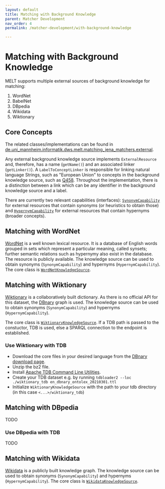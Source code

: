 ```yaml
---
layout: default
title: Matching with Background Knowledge
parent: Matcher Development
nav_order: 4
permalink: /matcher-development/with-background-knowledge

---
```


# Matching with Background Knowledge
MELT supports multiple external sources of background knowledge for matching:
1. WordNet
2. BabelNet
3. DBpedia
4. Wikidata
5. Wiktionary

## Core Concepts
The related classes/implementations can be found in [de.uni_mannheim.informatik.dws.melt.matching_jena_matchers.external](https://github.com/dwslab/melt/tree/master/matching-jena-matchers/src/main/java/de/uni_mannheim/informatik/dws/melt/matching_jena_matchers/external).

Any external background knowledge source implements `ExternalResource` and, therefore, has a name (`getName()`) and an associated linker (`getLinker()`). A `LabelToConceptLinker` is responsible for linking natural language Strings, such as "European Union" to concepts in the background knowledge source, such as [Q458](https://www.wikidata.org/wiki/Q458). Throughout the implementation, there is a distinction between a link which can be any identifier in the background knowledge source and a label.

There are currently two relevant capabilities (interfaces): [`SynonymCapability`](https://github.com/dwslab/melt/blob/master/matching-jena-matchers/src/main/java/de/uni_mannheim/informatik/dws/melt/matching_jena_matchers/external/SynonymCapability.java) for external resources that contain synonyms (or heuristics to obtain those) and [`HypernymCapability`](https://github.com/dwslab/melt/blob/master/matching-jena-matchers/src/main/java/de/uni_mannheim/informatik/dws/melt/matching_jena_matchers/external/HypernymCapability.java) for external resources that contain hypernyms (broader concepts).


## Matching with WordNet
[WordNet](https://wordnet.princeton.edu/) is a well known lexical resource. It is a database of English words grouped in sets which represent a particular meaning, called synsets; further semantic relations such as hypernymy also exist in the database. The resource is publicly available. The knowledge source can be used to obtain synonyms (`SynonymCapability`) and hypernyms (`HypernymCapability`). The core class is [`WordNetKnowledgeSource`](https://github.com/dwslab/melt/blob/master/matching-jena-matchers/src/main/java/de/uni_mannheim/informatik/dws/melt/matching_jena_matchers/external/wordNet/WordNetKnowledgeSource.java).

## Matching with Wiktionary
[Wiktionary](https://www.wiktionary.org/) is a collaboratively built dictionary. As there is no official API for this dataset, the [DBnary](http://kaiko.getalp.org/about-dbnary/) graph is used. The knowledge source can be used to obtain synonyms (`SynonymCapability`) and hypernyms (`HypernymCapability`).

The core class is [`WiktionaryKnowledgeSource`](https://github.com/dwslab/melt/blob/master/matching-jena-matchers/src/main/java/de/uni_mannheim/informatik/dws/melt/matching_jena_matchers/external/wiktionary/WiktionaryKnowledgeSource.java). If a TDB path is passed to the constuctor, TDB is used, else a SPARQL connection to the endpoint is established.

### Use Wiktionary with TDB
- Download the core files in your desired language from the [DBnary download page](http://kaiko.getalp.org/about-dbnary/download/). 
- Unzip the bz2 file. 
- Install [Apache TDB Command Line Utilities](https://jena.apache.org/documentation/tdb/commands.html).
- Create your TDB dataset e.g. by running `tdbloader2 --loc ./wiktionary_tdb en_dbnary_ontolex_20210301.ttl`
- Initialize `WiktionaryKnowledgeSource` with the path to your tdb directory (in this case `<...>/wiktionary_tdb`)

## Matching with DBpedia
TODO

### Use DBpedia with TDB
TODO

## Matching with Wikidata
[Wikidata](https://www.wikidata.org/) is a publicly built knowledge graph. The knowledge source can be used to obtain synonyms (`SynonymCapability`) and hypernyms (`HypernymCapability`). The core class is [`WikidataKnowledgeSource`](https://github.com/dwslab/melt/blob/master/matching-jena-matchers/src/main/java/de/uni_mannheim/informatik/dws/melt/matching_jena_matchers/external/wikidata/WikidataKnowledgeSource.java).